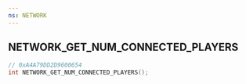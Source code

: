 ```yaml
---
ns: NETWORK
---
```

## NETWORK_GET_NUM_CONNECTED_PLAYERS

```c
// 0xA4A79DD2D9600654
int NETWORK_GET_NUM_CONNECTED_PLAYERS();
```

